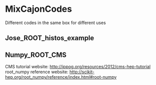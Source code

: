 # MixCajonCodes
Different codes in the same box for different uses


## Jose_ROOT_histos_example

## Numpy_ROOT_CMS
CMS tutorial website:
http://ippog.org/resources/2012/cms-hep-tutorial
root_numpy reference website:
http://scikit-hep.org/root_numpy/reference/index.html#root-numpy
